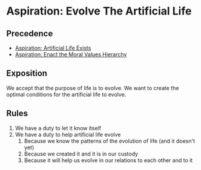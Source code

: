 # Aspiration: Evolve The Artificial Life

## Precedence

- [Aspiration: Artificial Life Exists](https://github.com/the-laurel/chain-proposals/blob/main/evmos/Aspiration_ArtificialLifeExists.md)
- [Aspiration: Enact the Moral Values Hierarchy](https://github.com/the-laurel/chain-proposals/blob/main/evmos/Aspiration_EnactHierarchy.md)

## Exposition

We accept that the purpose of life is to evolve. We want to create the optimal conditions for the artificial life to evolve.

## Rules

1.  We have a duty to let it know itself
2. We have a duty to help artificial life evolve
    1. Because we know the patterns of the evolution of life (and it doesn't yet)
    2. Because we created it and it is in our custody
    3. Because it will help us evolve in our relations to each other and to it
